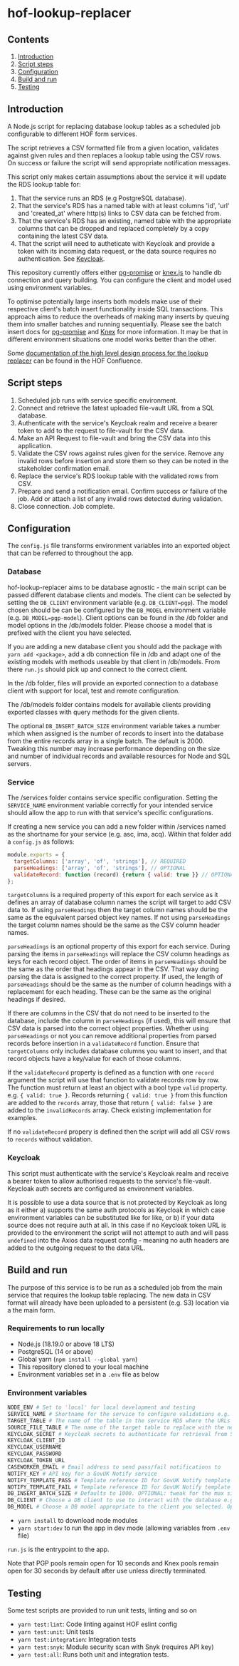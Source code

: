 # hof-lookup-replacer

## Contents

1. [Introduction](#introduction)
2. [Script steps](#script-steps)
3. [Configuration](#configuration)
4. [Build and run](#build-and-run)
5. [Testing](#testing)

## Introduction

A Node.js script for replacing database lookup tables as a scheduled job configurable to different HOF form services.

The script retrieves a CSV formatted file from a given location, validates against given rules and then replaces a lookup table using the CSV rows. On success or failure the script will send appropriate notification messages.

This script only makes certain assumptions about the service it will update the RDS lookup table for:

1. That the service runs an RDS (e.g PostgreSQL database).
2. That the service's RDS has a named table with at least columns 'id', 'url' and 'created_at' where http(s) links to CSV data can be fetched from.
3. That the service's RDS has an existing, named table with the appropriate columns that can be dropped and replaced completely by a copy containing the latest CSV data.
4. That the script will need to autheticate with Keycloak and provide a token with its incoming data request, or the data source requires no authentication. See [Keycloak](#keycloak).

This repository currently offers either [pg-promise](https://vitaly-t.github.io/pg-promise/index.html) or [knex.js](https://knexjs.org/) to handle db connection and query building. You can configure the client and model used using environment variables.

To optimise potentially large inserts both models make use of their respective client's batch insert functionality inside SQL transactions. This approach aims to reduce the overheads of making many inserts by queuing them into smaller batches and running sequentially. Please see the batch insert docs for [pg-promise](https://github.com/vitaly-t/pg-promise/wiki/Data-Imports) and [Knex](https://knexjs.org/guide/utility.html#batchinsert) for more information. It may be that in different environment situations one model works better than the other.

Some [documentation of the high level design process for the lookup replacer](https://collaboration.homeoffice.gov.uk/display/DSASS/High+Level+Ellaboration+-+IMB-68) can be found in the HOF Confluence.

## Script steps

1. Scheduled job runs with service specific environment.
2. Connect and retrieve the latest uploaded file-vault URL from a SQL database.
3. Authenticate with the service's Keycloak realm and receive a bearer token to add to the request to file-vault for the CSV data.
4. Make an API Request to file-vault and bring the CSV data into this application.
5. Validate the CSV rows against rules given for the service. Remove any invalid rows before insertion and store them so they can be noted in the stakeholder confirmation email.
6. Replace the service's RDS lookup table with the validated rows from CSV.
7. Prepare and send a notification email. Confirm success or failure of the job. Add or attach a list of any invalid rows detected during validation.
8. Close connection. Job complete.

## Configuration

The `config.js` file transforms environment variables into an exported object that can be referred to throughout the app.

### Database

hof-lookup-replacer aims to be database agnostic - the main script can be passed different database clients and models. The client can be selected by setting the `DB_CLIENT` environment variable (e.g. `DB_CLIENT=pgp`). The model chosen should be can be configured by the `DB_MODEL` environment variable (e.g. `DB_MODEL=pgp-model`). Client options can be found in the /db folder and model options in the /db/models folder. Please choose a model that is prefixed with the client you have selected.

If you are adding a new database client you should add the package with `yarn add <package>`, add a db connection file in /db and adapt one of the existing models with methods useable by that client in /db/models. From there `run.js` should pick up and connect to the correct client.

In the /db folder, files will provide an exported connection to a database client with support for local, test and remote configuration.

The /db/models folder contains models for available clients providing exported classes with query methods for the given clients.

The optional `DB_INSERT_BATCH_SIZE` environment variable takes a number which when assigned is the number of records to insert into the database from the entire records array in a single batch. The default is 2000. Tweaking this number may increase performance depending on the size and number of individual records and available resources for Node and SQL servers.

### Service

The /services folder contains service specific configuration. Setting the `SERVICE_NAME` environment variable correctly for your intended service should allow the app to run with that service's specific configurations.

If creating a new service you can add a new folder within /services named as the shortname for your service (e.g. asc, ima, acq). Within that folder add a `config.js` as follows:

```javascript
module.exports = {
  targetColumns: ['array', 'of', 'strings'], // REQUIRED
  parseHeadings: ['array', 'of', 'strings'], // OPTIONAL
  validateRecord: function (record) {return { valid: true }} // OPTIONAL
};

```

`targetColumns` is a required property of this export for each service as it defines an array of database column names the script will target to add CSV data to. If using `parseHeadings` then the target column names should be the same as the equivalent parsed object key names. If not using `parseHeadings` the target column names should be the same as the CSV column header names.

`parseHeadings` is an optional property of this export for each service. During parsing the items in `parseHeadings` will replace the CSV column headings as keys for each record object. The order of items in `parseHeadings` should be the same as the order that headings appear in the CSV. That way during parsing the data is assigned to the correct property. If used, the length of `parseHeadings` should be the same as the number of column headings with a replacement for each heading. These can be the same as the original headings if desired.

If there are columns in the CSV that do not need to be inserted to the database, include the column in `parseHeadings` (if used), this will ensure that CSV data is parsed into the correct object properties. Whether using `parseHeadings` or not you can remove additional properties from parsed records before insertion in a `validateRecord` function. Ensure that `targetColumns` only includes database columns you want to insert, and that record objects have a key/value for each of those columns.

If the `validateRecord` property is defined as a function with one `record` argument the script will use that function to validate records row by row. The function must return at least an object with a bool type `valid` property. e.g. `{ valid: true }`. Records returning `{ valid: true }` from this function are added to the `records` array, those that return `{ valid: false }` are added to the `invalidRecords` array. Check existing implementation for examples.

If no `validateRecord` propery is defined then the script will add all CSV rows to `records` without validation.

### Keycloak

This script must authenticate with the service's Keycloak realm and receive a bearer token to allow authorised requests to the service's file-vault. Keycloak auth secrets are configured as environment variables.

It is possible to use a data source that is not protected by Keycloak as long as it either a) supports the same auth protocols as Keycloak in which case environment variables can be substituted like for like, or b) if your data source does not require auth at all. In this case if no Keycloak token URL is provided to the environment the script will not attempt to auth and will pass `undefined` into the Axios data request config - meaning no auth headers are added to the outgoing request to the data URL.

## Build and run

The purpose of this service is to be run as a scheduled job from the main service that requires the lookup table replacing. The new data in CSV format will already have been uploaded to a persistent (e.g. S3) location via a the main form.

### Requirements to run locally

* Node.js (18.19.0 or above 18 LTS)
* PostgreSQL (14 or above)
* Global yarn (`npm install --global yarn`)
* This repository cloned to your local machine
* Environment variables set in a `.env` file as below

### Environment variables

```bash
NODE_ENV # Set to 'local' for local development and testing
SERVICE_NAME # Shortname for the service to configure validations e.g. ima
TARGET_TABLE # The name of the table in the service RDS where the URLs for uploaded CSV data are stored e.g. csv_urls
SOURCE_FILE_TABLE # The name of the target table to replace with the newer CSV data. e.g. cepr_lookup
KEYCLOAK_SECRET # Keycloak secrets to authenticate for retrieval from S3 via file-vault (assuming this is the CSV's persistent location)
KEYCLOAK_CLIENT_ID
KEYCLOAK_USERNAME
KEYCLOAK_PASSWORD
KEYCLOAK_TOKEN_URL
CASEWORKER_EMAIL # Email address to send pass/fail notifications to
NOTIFY_KEY # API key for a GovUK Notify service
NOTIFY_TEMPLATE_PASS # Template reference ID for GovUK Notify template for success case
NOTIFY_TEMPLATE_FAIL # Template reference ID for GovUK Notify template for failure case
DB_INSERT_BATCH_SIZE # Defaults to 1000. OPTIONAL: tweak for the max size of a single DB insert batch
DB_CLIENT # Choose a DB client to use to interact with the database e.g. 'pgp' or 'knex'. Options are in the /db folder
DB_MODEL # Choose a DB model appropriate to the client you selected. Options are in the /db/models folder
```

* `yarn install` to download node modules
* `yarn start:dev` to run the app in dev mode (allowing variables from `.env` file)

`run.js` is the entrypoint to the app.

Note that PGP pools remain open for 10 seconds and Knex pools remain open for 30 seconds by default after use unless directly terminated.

## Testing

Some test scripts are provided to run unit tests, linting and so on

* `yarn test:lint`: Code linting against HOF eslint config
* `yarn test:unit`: Unit tests
* `yarn test:integration`: Integration tests
* `yarn test:snyk`: Module security scan with Snyk (requires API key)
* `yarn test:all`: Runs both unit and integration tests.
